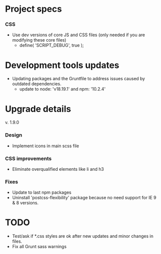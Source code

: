 

# Project specs
### CSS
* Use dev versions of core JS and CSS files (only needed if you are modifying these core files)
	* define( 'SCRIPT_DEBUG', true );



# Development tools updates
* Updating packages and the Gruntfile to address issues caused by outdated dependencies.
  * update to node: 'v18.19.1' and npm: '10.2.4'


# Upgrade details

v. 1.9.0
### Design
* Implement icons in main scss file

### CSS improvements
* Eliminate overqualified elements like li and h3

### Fixes
* Update to last npm packages
* Uninstall 'postcss-flexibility' package because no need support for IE 9 & 8 versions.

# TODO
* Test/ask if *.css styles are ok after new updates and minor changes in files.
* Fix all Grunt sass warnings


